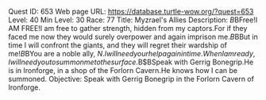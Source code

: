 Quest ID: 653
Web page URL: https://database.turtle-wow.org/?quest=653
Level: 40
Min Level: 30
Race: 77
Title: Myzrael's Allies
Description: <Myzrael speaks.>$B$BFree!I AM FREE!I am free to gather strength, hidden from my captors.For if they faced me now they would surely overpower and again imprison me.$B$BBut in time I will confront the giants, and they will regret their wardship of me!$B$BYou are a noble ally, $N.I will need your help again in time.When I am ready, I will need you to summon me to the surface.$B$BSpeak with Gerrig Bonegrip.He is in Ironforge, in a shop of the Forlorn Cavern.He knows how I can be summoned.
Objective: Speak with Gerrig Bonegrip in the Forlorn Cavern of Ironforge.
